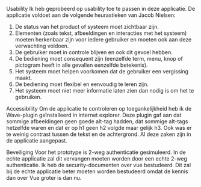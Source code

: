 
Usability
Ik heb geprobeerd op usability toe te passen in deze applicatie. De applicatie voldoet aan de volgende heurastieken van Jacob Nielsen:
1.	De status van het product of systeem moet zichtbaar zijn.
2.	Elementen (zoals tekst, afbeeldingen en interacties met het systeem) moeten herkenbaar zijn voor iedere gebruiker en moeten ook aan deze verwachting voldoen.
3.	De gebruiker moet in controle blijven en ook dit gevoel hebben.
4.	De bediening moet consequent zijn (eenzelfde term, menu, knop of pictogram heeft in alle gevallen eenzelfde betekenis).
5.	Het systeem moet helpen voorkomen dat de gebruiker een vergissing maakt.
6.	De bediening moet flexibel en eenvoudig te leren zijn.
7.	Het systeem moet niet meer informatie laten zien dan nodig is om het te gebruiken.

Accessibility
Om de applicatie te controleren op toegankelijkheid heb ik de Wave-plugin geïnstalleerd in internet explorer. Deze plugin gaf aan dat sommige afbeeldingen geen goede alt-tag hadden, dat sommige alt-tags hetzelfde waren en dat er op h1 geen h2 volgde maar gelijk h3. Ook was er te weinig contrast tussen de tekst en de achtergrond. Al deze zaken zijn in de applicatie aangepast.

Beveiliging
Voor het prototype is 2-weg authenticatie gesimuleerd. In de echte applicatie zal dit vervangen moeten worden door een echte 2-weg authenticatie. Ik heb de security-documenten over vue bestudeerd. Dit zal bij de echte applicatie beter moeten worden bestudeerd omdat de kennis dan over Vue groter is dan nu.

